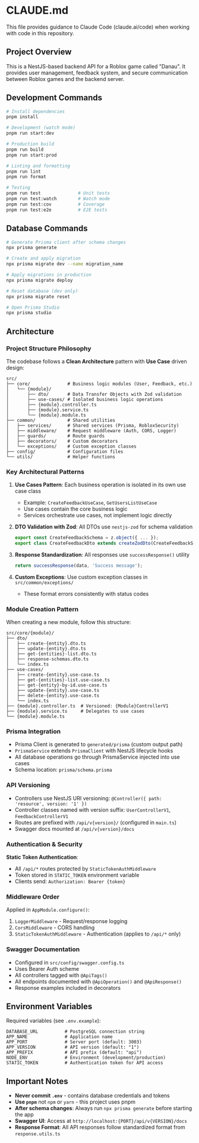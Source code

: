 # CLAUDE.md

This file provides guidance to Claude Code (claude.ai/code) when working with code in this repository.

## Project Overview

This is a NestJS-based backend API for a Roblox game called "Danau". It provides user management, feedback system, and secure communication between Roblox games and the backend server.

## Development Commands

```bash
# Install dependencies
pnpm install

# Development (watch mode)
pnpm run start:dev

# Production build
pnpm run build
pnpm run start:prod

# Linting and formatting
pnpm run lint
pnpm run format

# Testing
pnpm run test              # Unit tests
pnpm run test:watch        # Watch mode
pnpm run test:cov          # Coverage
pnpm run test:e2e          # E2E tests
```

## Database Commands

```bash
# Generate Prisma client after schema changes
npx prisma generate

# Create and apply migration
npx prisma migrate dev --name migration_name

# Apply migrations in production
npx prisma migrate deploy

# Reset database (dev only)
npx prisma migrate reset

# Open Prisma Studio
npx prisma studio
```

## Architecture

### Project Structure Philosophy

The codebase follows a **Clean Architecture** pattern with **Use Case** driven design:

```
src/
├── core/              # Business logic modules (User, Feedback, etc.)
│   └── {module}/
│       ├── dto/       # Data Transfer Objects with Zod validation
│       ├── use-cases/ # Isolated business logic operations
│       ├── {module}.controller.ts
│       ├── {module}.service.ts
│       └── {module}.module.ts
├── common/            # Shared utilities
│   ├── services/      # Shared services (Prisma, RobloxSecurity)
│   ├── middleware/    # Request middleware (Auth, CORS, Logger)
│   ├── guards/        # Route guards
│   ├── decorators/    # Custom decorators
│   └── exceptions/    # Custom exception classes
├── config/            # Configuration files
└── utils/             # Helper functions
```

### Key Architectural Patterns

1. **Use Cases Pattern**: Each business operation is isolated in its own use case class
   - Example: `CreateFeedbackUseCase`, `GetUsersListUseCase`
   - Use cases contain the core business logic
   - Services orchestrate use cases, not implement logic directly

2. **DTO Validation with Zod**: All DTOs use `nestjs-zod` for schema validation
   ```typescript
   export const CreateFeedbackSchema = z.object({ ... });
   export class CreateFeedbackDto extends createZodDto(CreateFeedbackSchema) {}
   ```

3. **Response Standardization**: All responses use `successResponse()` utility
   ```typescript
   return successResponse(data, 'Success message');
   ```

4. **Custom Exceptions**: Use custom exception classes in `src/common/exceptions/`
   - These format errors consistently with status codes

### Module Creation Pattern

When creating a new module, follow this structure:

```
src/core/{module}/
├── dto/
│   ├── create-{entity}.dto.ts
│   ├── update-{entity}.dto.ts
│   ├── get-{entities}-list.dto.ts
│   ├── response-schemas.dto.ts
│   └── index.ts
├── use-cases/
│   ├── create-{entity}.use-case.ts
│   ├── get-{entities}-list.use-case.ts
│   ├── get-{entity}-by-id.use-case.ts
│   ├── update-{entity}.use-case.ts
│   ├── delete-{entity}.use-case.ts
│   └── index.ts
├── {module}.controller.ts  # Versioned: {Module}ControllerV1
├── {module}.service.ts     # Delegates to use cases
└── {module}.module.ts
```

### Prisma Integration

- Prisma Client is generated to `generated/prisma` (custom output path)
- `PrismaService` extends `PrismaClient` with NestJS lifecycle hooks
- All database operations go through PrismaService injected into use cases
- Schema location: `prisma/schema.prisma`

### API Versioning

- Controllers use NestJS URI versioning: `@Controller({ path: 'resource', version: '1' })`
- Controller classes named with version suffix: `UserControllerV1`, `FeedbackControllerV1`
- Routes are prefixed with `/api/v{version}/` (configured in `main.ts`)
- Swagger docs mounted at `/api/v{version}/docs`

### Authentication & Security

**Static Token Authentication**:
- All `/api/*` routes protected by `StaticTokenAuthMiddleware`
- Token stored in `STATIC_TOKEN` environment variable
- Clients send: `Authorization: Bearer {token}`

### Middleware Order

Applied in `AppModule.configure()`:
1. `LoggerMiddleware` - Request/response logging
2. `CorsMiddleware` - CORS handling
3. `StaticTokenAuthMiddleware` - Authentication (applies to `/api/*` only)

### Swagger Documentation

- Configured in `src/config/swagger.config.ts`
- Uses Bearer Auth scheme
- All controllers tagged with `@ApiTags()`
- All endpoints documented with `@ApiOperation()` and `@ApiResponse()`
- Response examples included in decorators

## Environment Variables

Required variables (see `.env.example`):
```
DATABASE_URL          # PostgreSQL connection string
APP_NAME              # Application name
APP_PORT              # Server port (default: 3003)
APP_VERSION           # API version (default: "1")
APP_PREFIX            # API prefix (default: "api")
NODE_ENV              # Environment (development/production)
STATIC_TOKEN          # Authentication token for API access
```

## Important Notes

- **Never commit `.env`** - contains database credentials and tokens
- **Use `pnpm`** not `npm` or `yarn` - this project uses pnpm
- **After schema changes**: Always run `npx prisma generate` before starting the app
- **Swagger UI**: Access at `http://localhost:{PORT}/api/v{VERSION}/docs`
- **Response Format**: All API responses follow standardized format from `response.utils.ts`
